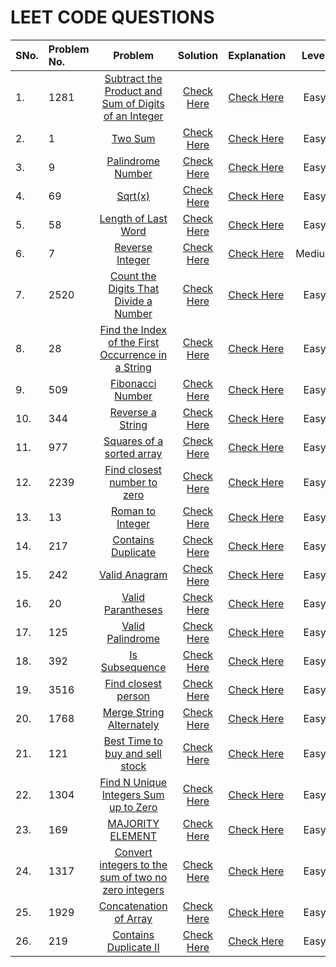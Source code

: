 # LEET CODE QUESTIONS

| SNo. | Problem No. |                                                                   Problem                                                                   |       Solution        | Explanation                 | Level  |
| :--- | :---------- | :-----------------------------------------------------------------------------------------------------------------------------------------: | :-------------------: | :-------------------------- | :----: |
| 1.   | 1281        | [Subtract the Product and Sum of Digits of an Integer](https://leetcode.com/problems/subtract-the-product-and-sum-of-digits-of-an-integer/) | [Check Here](./1.py)  | [Check Here](0.%20MD/1.md)  |  Easy  |
| 2.   | 1           |                                        [Two Sum](https://leetcode.com/problems/two-sum/description/)                                        | [Check Here](./2.py)  | [Check Here](0.%20MD/2.md)  |  Easy  |
| 3.   | 9           |                                    [Palindrome Number](https://leetcode.com/problems/palindrome-number/)                                    | [Check Here](./3.py)  | [Check Here](0.%20MD/3.md)  |  Easy  |
| 4.   | 69          |                                               [Sqrt(x)](https://leetcode.com/problems/sqrtx/)                                               | [Check Here](./4.py)  | [Check Here](0.%20MD/4.md)  |  Easy  |
| 5.   | 58          |                                  [Length of Last Word](https://leetcode.com/problems/length-of-last-word/)                                  | [Check Here](./5.py)  | [Check Here](0.%20MD/5.md)  |  Easy  |
| 6.   | 7           |                                      [Reverse Integer](https://leetcode.com/problems/reverse-integer/)                                      | [Check Here](./6.py)  | [Check Here](0.%20MD/6.md)  | Medium |
| 7.   | 2520        |                [Count the Digits That Divide a Number](https://leetcode.com/problems/count-the-digits-that-divide-a-number/)                | [Check Here](./7.py)  | [Check Here](0.%20MD/7.md)  |  Easy  |
| 8.   | 28          |   [Find the Index of the First Occurrence in a String](https://leetcode.com/problems/find-the-index-of-the-first-occurrence-in-a-string/)   | [Check Here](./8.py)  | [Check Here](0.%20MD/8.md)  |  Easy  |
| 9.   | 509         |                                     [Fibonacci Number](https://leetcode.com/problems/fibonacci-number/)                                     | [Check Here](./9.py)  | [Check Here](0.%20MD/9.md)  |  Easy  |
| 10.  | 344         |                                      [Reverse a String](https://leetcode.com/problems/reverse-string/)                                      | [Check Here](./10.py) | [Check Here](0.%20MD/10.md) |  Easy  |
| 11.  | 977         |                            [Squares of a sorted array](https://leetcode.com/problems/squares-of-a-sorted-array/)                            | [Check Here](./11.py) | [Check Here](0.%20MD/11.md) |  Easy  |
| 12.  | 2239        |                          [Find closest number to zero](https://leetcode.com/problems/find-closest-number-to-zero/)                          | [Check Here](./12.py) | [Check Here](0.%20MD/12.md) |  Easy  |
| 13.  | 13          |                                     [Roman to Integer](https://leetcode.com/problems/roman-to-integer/)                                     | [Check Here](./13.py) | [Check Here](0.%20MD/13.md) |  Easy  |
| 14.  | 217         |                                   [Contains Duplicate](https://leetcode.com/problems/contains-duplicate/)                                   | [Check Here](./14.py) | [Check Here](0.%20MD/14.md) |  Easy  |
| 15.  | 242         |                                        [Valid Anagram](https://leetcode.com/problems/valid-anagram/)                                        | [Check Here](./15.py) | [Check Here](0.%20MD/15.md) |  Easy  |
| 16.  | 20          |                                    [Valid Parantheses](https://leetcode.com/problems/valid-parentheses/)                                    | [Check Here](./16.py) | [Check Here](0.%20MD/16.md) |  Easy  |
| 17.  | 125         |                                     [Valid Palindrome](https://leetcode.com/problems/valid-palindrome/)                                     | [Check Here](./17.py) | [Check Here](0.%20MD/17.md) |  Easy  |
| 18.  | 392         |                                       [Is Subsequence](https://leetcode.com/problems/is-subsequence/)                                       | [Check Here](./18.py) | [Check Here](0.%20MD/18.md) |  Easy  |
| 19.  | 3516        |                                  [Find closest person](https://leetcode.com/problems/find-closest-person/)                                  | [Check Here](./19.py) | [Check Here](0.%20MD/19.md) |  Easy  |
| 20.  | 1768        |                            [Merge String Alternately](https://leetcode.com/problems/merge-strings-alternately/)                             | [Check Here](./20.py) | [Check Here](0.%20MD/20.md) |  Easy  |
| 21.  | 121         |                      [Best Time to buy and sell stock](https://leetcode.com/problems/best-time-to-buy-and-sell-stock/)                      | [Check Here](./21.py) | [Check Here](0.%20MD/21.md) |  Easy  |
| 22.  | 1304        |                [Find N Unique Integers Sum up to Zero](https://leetcode.com/problems/find-n-unique-integers-sum-up-to-zero/)                | [Check Here](./22.py) | [Check Here](0.%20MD/22.md) |  Easy  |
| 23.  | 169         |                                     [MAJORITY ELEMENT](https://leetcode.com/problems/majority-element/)                                     | [Check Here](./23.py) | [Check Here](0.%20MD/23.md) |  Easy  |
| 24.  | 1317        |  [Convert integers to the sum of two no zero integers](https://leetcode.com/problems/convert-integer-to-the-sum-of-two-no-zero-integers/)   | [Check Here](./24.py) | [Check Here](0.%20MD/24.md) |  Easy  |
| 25.  | 1929        |                               [Concatenation of Array](https://leetcode.com/problems/concatenation-of-array/)                               | [Check Here](./25.py) | [Check Here](0.%20MD/25.md) |  Easy  |
| 26.  | 219         |                                [Contains Duplicate II](https://leetcode.com/problems/contains-duplicate-ii/)                                | [Check Here](./26.py) | [Check Here](0.%20MD/26.md) |  Easy  |
